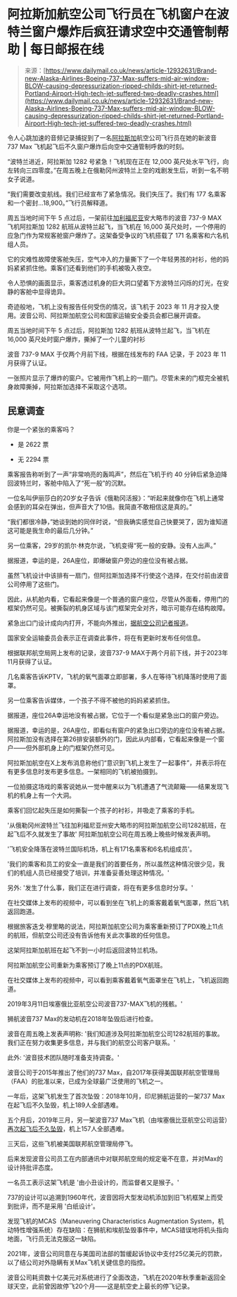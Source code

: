 <!--yml

分类：未分类

日期：2024-05-27 14:33:47

-->

# 阿拉斯加航空公司飞行员在飞机窗户在波特兰窗户爆炸后疯狂请求空中交通管制帮助 | 每日邮报在线

> 来源：[https://www.dailymail.co.uk/news/article-12932631/Brand-new-Alaska-Airlines-Boeing-737-Max-suffers-mid-air-window-BLOW-causing-depressurization-ripped-childs-shirt-jet-returned-Portland-Airport-High-tech-jet-suffered-two-deadly-crashes.html](https://www.dailymail.co.uk/news/article-12932631/Brand-new-Alaska-Airlines-Boeing-737-Max-suffers-mid-air-window-BLOW-causing-depressurization-ripped-childs-shirt-jet-returned-Portland-Airport-High-tech-jet-suffered-two-deadly-crashes.html)

令人心跳加速的音频记录捕捉到了一名[阿拉斯加](/news/alaska/index.html)航空公司飞行员在她的新波音 737 Max 飞机起飞后不久窗户爆炸后向空中交通管制呼救的时刻。

“波特兰进近，阿拉斯加 1282 号紧急！飞机现在正在 12,000 英尺处水平飞行，向左转向三四零度。”在周五晚上在俄勒冈州波特兰上空的戏剧发生后，听到一名不明女子说道。

“我们需要改变航线。我们已经宣布了紧急情况。我们失压了。我们有 177 名乘客和一个密封...18,900。”飞行员解释道。

周五当地时间下午 5 点过后，一架前往[加利福尼亚](/news/california/index.html)安大略市的波音 737-9 MAX 飞机阿拉斯加 1282 航班从波特兰起飞，当飞机在 16,000 英尺处时，一个停用的应急门作为常规客舱窗户爆炸了。这架备受争议的飞机搭载了 171 名乘客和六名机组人员。

它的灾难性故障使客舱失压，空气冲入的力量撕下了一个年轻男孩的衬衫，他的妈妈紧紧抓住他。乘客们还看到他们的手机被吸入夜空。

令人恐惧的画面显示，乘客透过机身的巨大洞口望着下方波特兰闪烁的灯光，在安静的客舱中显得诡异。

奇迹般地，飞机上没有报告任何受伤的情况，该飞机于 2023 年 11 月才投入使用。波音公司、阿拉斯加航空公司和国家运输安全委员会都已展开调查。

周五当地时间下午 5 点过后，阿拉斯加 1282 航班从波特兰起飞，当飞机在 16,000 英尺处时窗户爆炸，撕掉了一个儿童的衬衫

波音 737-9 MAX 于仅两个月前下线，根据在线发布的 FAA 记录，于 2023 年 11 月获得了认证。

一张照片显示了爆炸的窗户。它被用作飞机上的一扇门。尽管未来的门框完全被机身故障撕掉，阿拉斯加选择不采取这个选项。

## 民意调查

你是一个紧张的乘客吗？

+   是 2622 票

+   无 2294 票

乘客报告称听到了一声“非常响亮的轰鸣声”，然后在飞机于约 40 分钟后紧急迫降回波特兰时，客舱中陷入了“死一般”的沉默。

一位名叫伊丽莎白的20岁女子告诉《俄勒冈活报》：“听起来就像你在飞机上通常会感到的耳朵在弹出，但声音大了10倍。我简直不敢相信这是真的。”

“我们都很冷静，”她谈到她的同伴时说，“但我确实感觉自己快要哭了，因为谁知道这可能是我生命的最后几分钟。”

另一位乘客，29岁的凯尔·林克尔说，飞机变得“死一般的安静。没有人出声。”

据报道，幸运的是，26A座位，即爆破窗户旁边的座位没有被占据。

虽然飞机设计中该排有一扇门，但阿拉斯加选择不行使这个选择，在交付前由波音公司停用了这些门。

因此，从机舱内看，它看起来像是一个普通的窗户座位，尽管从外面看，停用门的框架仍然可见。被撕裂的机身区域与该门框架完全对齐，暗示可能存在结构故障。

紧急出口门设计成向内打开，不能向外推出，[据航空公司记者报道](https://www.airlinereporter.com/2021/03/we-flew-alaska-airlines-737-max-inaugural-revenue-service-heres-our-newsy-review/)。

国家安全运输委员会表示正在调查此事件，将在有更新时发布任何信息。

根据联邦航空局网上发布的记录，波音737-9 MAX于两个月前下线，并于2023年11月获得了认证。

几名乘客告诉KPTV，飞机的氧气面罩立即部署，多人在等待飞机降落时使用了面罩。

另一位乘客告诉媒体，一个孩子不得不被他的妈妈紧紧抓住。

据报道，座位26A幸运地没有被占据，它位于一个看似是紧急出口的窗户旁边。

据报道，幸运的是，26A座位，即看似有窗户的紧急出口旁边的座位没有被占据。阿拉斯加没有选择在第26排安装额外的门，因此从内部看，它看起来像是一个窗户——但外部机身上的门框架仍然可见。

阿拉斯加航空在X上发布消息称他们“意识到飞机上发生了一起事件”，并表示将在有更多信息时发布更多信息。一架相同的飞机被拍摄到。

一位拍摄这场戏的乘客说她从一觉中醒来以为飞机遭遇了气流颠簸——结果发现飞机的机身上有一个大洞。

乘客们回忆起失压是如何撕裂一个孩子的衬衫，并吸走了乘客的手机。

'从俄勒冈州波特兰飞往加利福尼亚州安大略市的阿拉斯加航空公司1282航班，在起飞后不久就发生了事故' 阿拉斯加航空公司在周五晚上晚些时候发表声明。

'飞机安全降落在波特兰国际机场，机上有171名乘客和6名机组成员'。

'我们的乘客和员工的安全一直是我们的首要任务，所以虽然这种情况很少见，我们的机组人员已经接受了培训，并准备妥善处理这种情况。' 

另外: '发生了什么事，我们正在进行调查，将在有更多信息时分享。'

在社交媒体上发布的视频中，可以看到坐在飞机上的乘客戴着氧气面罩，然后飞机返回跑道。

根据旅客迭戈·穆里略的说法，阿拉斯加航空公司为乘客重新预订了PDX晚上11点的航班，但航空公司还没有告诉他有关此次事故的任何信息。

这架阿拉斯加航班在起飞不到一小时后返回波特兰机场。

阿拉斯加航空公司重新为乘客预订了晚上11点的PDX航班。

在社交媒体上发布的视频中，可以看到乘客戴着氧气面罩坐在飞机上，飞机返回跑道。

2019年3月11日埃塞俄比亚航空公司波音737-MAX飞机的残骸。' 

狮航波音737 Max的发动机在2018年坠毁后进行检查。

波音在周五晚上发表声明称: '我们知道涉及阿拉斯加航空公司1282航班的事故。我们正在努力收集更多信息，并与我们的航空公司客户联系。' 

此外: '波音技术团队随时准备支持调查。' 

波音公司于2015年推出了他们的737 Max，自2017年获得美国联邦航空管理局（FAA）的批准以来，已成为全球最广泛使用的飞机之一。

一年后，这架飞机发生了首次坠毁：2018年10月，印尼狮航运营的一架737 Max在起飞后不久坠毁，机上189人全部遇难。

五个月后，2019年三月，另一架波音737 Max飞机（由埃塞俄比亚航空公司运营）[再次起飞后不久坠毁](/news/article-12276697/NTSB-investigates-engine-fire-Boeing-737-Max-taxied-Newark-terminal.html)，机上157人全部遇难。

三天后，这些飞机被美国联邦航空管理局停飞。 

后来发现波音公司员工在内部通讯中对联邦航空局的规定毫不在意，并对Max的设计持批评态度。

一名员工表示这架飞机是 '由小丑设计的，而监督者又是猴子。'

737的设计可以追溯到1960年代，波音因将大型发动机添加到旧飞机框架上而受到批评，而不是采用 '白纸设计'。

发现飞机的MCAS（Maneuvering Characteristics Augmentation System，机动特性增强系统）存在缺陷：在狮航和埃航坠毁事件中，MCAS错误地将机头指向地面，飞行员无法克服这一缺陷。

2021年，波音公司同意在与美国司法部的暂缓起诉协议中支付25亿美元的罚款，以了结公司对外隐瞒有关Max飞机关键信息的指控。

波音公司耗资数十亿美元对系统进行了全面改造，飞机在2020年秋季重新返回全球天空，此前曾因故停飞20个月——这是航空史上最长的停飞记录。
